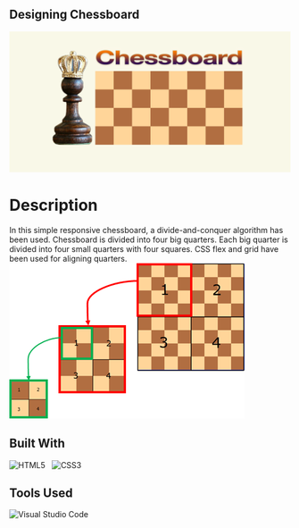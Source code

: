 
## Designing Chessboard

![Banner](./assets/images/Background.png)



# Description

In this simple responsive chessboard, a divide-and-conquer algorithm has been used. Chessboard is divided into four big quarters.
Each big quarter is divided into four small quarters with four squares.
CSS flex and grid have been used for aligning quarters.   
![Solution](./assets/images/Solution.png)

## Built With

![HTML5](https://img.shields.io/badge/html5-%23E34F26.svg?style=for-the-badge&logo=html5&logoColor=white) &nbsp;  ![CSS3](https://img.shields.io/badge/css3-%231572B6.svg?style=for-the-badge&logo=css3&logoColor=white)

## Tools Used

![Visual Studio Code](https://img.shields.io/badge/VS%20Code-0078d7.svg?style=for-the-badge&logo=visual-studio-code&logoColor=white)
